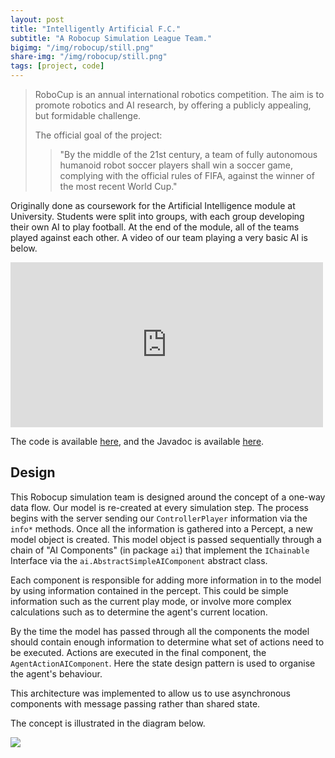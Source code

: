 ```yaml
---
layout: post
title: "Intelligently Artificial F.C."
subtitle: "A Robocup Simulation League Team."
bigimg: "/img/robocup/still.png"
share-img: "/img/robocup/still.png"
tags: [project, code]
---
```


<div>
	<blockquote cite="https://en.wikipedia.org/wiki/RoboCup">
		<p>
			RoboCup is an annual international robotics competition. The aim is to promote robotics and AI research, by offering a publicly appealing, but formidable challenge. 
		</p>
		The official goal of the project:
		<br>
		<blockquote>
			"By the middle of the 21st century, a team of fully autonomous humanoid robot soccer players shall win a soccer game, complying with the official rules of FIFA, against the winner of the most recent World Cup."			
		</blockquote>
	</blockquote>
</div>

Originally done as coursework for the Artificial Intelligence module at University. Students were split into groups, with each group developing their own AI to play football. At the end of the module, all of the teams played against each other. A video of our team playing a very basic AI is below.

<div class="text-center">
	<iframe src="https://player.vimeo.com/video/155558305" width="500" height="264" frameborder="0" webkitallowfullscreen mozallowfullscreen allowfullscreen></iframe>
</div>

The code is available [here](https://github.com/JamesFrost/robocup), and the Javadoc is available [here](http://ragnarula.github.io/robocup).

## Design
This Robocup simulation team is designed around the concept of a one-way data flow. Our model is re-created at every simulation step. The process begins with the server sending our ```ControllerPlayer``` information via the ```info*``` methods. Once all the information is gathered into a Percept, a new model object is created. This model object is passed sequentially through a chain of "AI Components" (in package ```ai```) that implement the ```IChainable``` Interface via the ```ai.AbstractSimpleAIComponent``` abstract class.

Each component is responsible for adding more information in to the model by using information contained in the percept. This could be simple information such as the current play mode, or involve more complex calculations such as to determine the agent's current location.

By the time the model has passed through all the components the model should contain enough information to determine what set of actions need to be executed. Actions are executed in the final component, the ```AgentActionAIComponent```. Here the state design pattern is used to organise the agent's behaviour.

This architecture was implemented to allow us to use asynchronous components with message passing rather than shared state.

The concept is illustrated in the diagram below.

<img src="{{ site.url | append: '/img/robocup/dataflow.jpg' }}">
